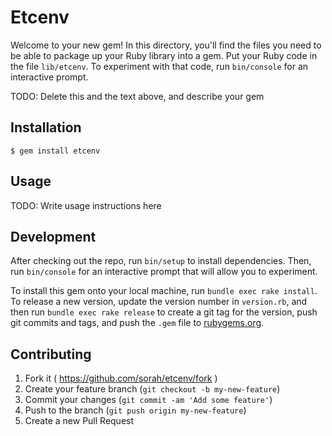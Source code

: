 # Etcenv

Welcome to your new gem! In this directory, you'll find the files you need to be able to package up your Ruby library into a gem. Put your Ruby code in the file `lib/etcenv`. To experiment with that code, run `bin/console` for an interactive prompt.

TODO: Delete this and the text above, and describe your gem

## Installation

    $ gem install etcenv

## Usage

TODO: Write usage instructions here

## Development

After checking out the repo, run `bin/setup` to install dependencies. Then, run `bin/console` for an interactive prompt that will allow you to experiment.

To install this gem onto your local machine, run `bundle exec rake install`. To release a new version, update the version number in `version.rb`, and then run `bundle exec rake release` to create a git tag for the version, push git commits and tags, and push the `.gem` file to [rubygems.org](https://rubygems.org).

## Contributing

1. Fork it ( https://github.com/sorah/etcenv/fork )
2. Create your feature branch (`git checkout -b my-new-feature`)
3. Commit your changes (`git commit -am 'Add some feature'`)
4. Push to the branch (`git push origin my-new-feature`)
5. Create a new Pull Request
